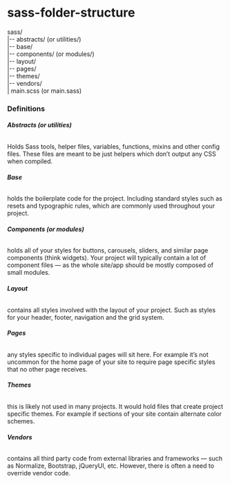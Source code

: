# sass-folder-structure

sass/ <br>
|-- abstracts/ (or utilities/) <br>
|-- base/ <br>
|-- components/ (or modules/) <br>
|-- layout/ <br>
|-- pages/ <br>
|-- themes/ <br>
|-- vendors/ <br>
| main.scss (or main.sass)

<h3>Definitions </h5>
<h6><b>Abstracts (or utilities)</b></h6> Holds Sass tools, helper files, variables, functions, mixins and other config files. These files are meant to be just helpers which don’t output any CSS when compiled. <br>
<h6><b>Base</b></h6> holds the boilerplate code for the project. Including standard styles such as resets and typographic rules, which are commonly used throughout your project. <br>
<h6><b>Components (or modules)</b></h6> holds all of your styles for buttons, carousels, sliders, and similar page components (think widgets). Your project will typically contain a lot of component files — as the whole site/app should be mostly composed of small modules. <br>
<h6><b>Layout</b></h6> contains all styles involved with the layout of your project. Such as styles for your header, footer, navigation and the grid system. <br>
<h6><b>Pages</b></h6> any styles specific to individual pages will sit here. For example it’s not uncommon for the home page of your site to require page specific styles that no other page receives. <br>
<h6><b>Themes</b></h6> this is likely not used in many projects. It would hold files that create project specific themes. For example if sections of your site contain alternate color schemes. <br>
<h6><b>Vendors</b></h6> contains all third party code from external libraries and frameworks — such as Normalize, Bootstrap, jQueryUI, etc. However, there is often a need to override vendor code.  <br>

